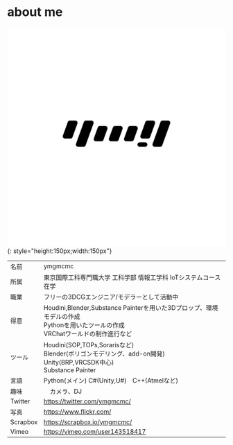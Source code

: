 # about me

![](img/icon.png){: style="height:150px;width:150px"}

|              ||
|------------| -------------------------------------------------------------------------------------------------- |
|名前   | ymgmcmc                                                                   |
|所属| 東京国際工科専門職大学 工科学部 情報工学科 IoTシステムコース 在学|
|職業| フリーの3DCGエンジニア/モデラーとして活動中|
|得意| Houdini,Blender,Substance Painterを用いた3Dプロップ、環境モデルの作成<br>Pythonを用いたツールの作成<br>VRChatワールドの制作進行など|
|ツール| Houdini(SOP,TOPs,Sorarisなど)<br>Blender(ポリゴンモデリング、add-on開発)<br>Unity(BRP,VRCSDK中心)<br>Substance Painter|
|言語| Python(メイン) C#(Unity,U#)　C++(Atmelなど)|
|趣味|　カメラ、DJ|
|Twitter| https://twitter.com/ymgmcmc/|
|写真|https://www.flickr.com/|
|Scrapbox|https://scrapbox.io/ymgmcmc/|
|Vimeo|https://vimeo.com/user143518417|